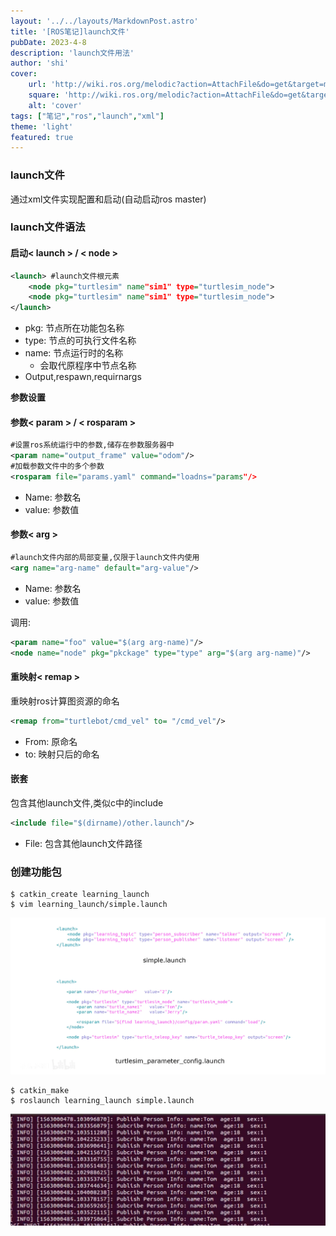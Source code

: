 ```yaml
---
layout: '../../layouts/MarkdownPost.astro'
title: '[ROS笔记]launch文件'
pubDate: 2023-4-8
description: 'launch文件用法'
author: 'shi'
cover:
    url: 'http://wiki.ros.org/melodic?action=AttachFile&do=get&target=melodic.jpg'
    square: 'http://wiki.ros.org/melodic?action=AttachFile&do=get&target=melodic.jpg'
    alt: 'cover'
tags: ["笔记","ros","launch","xml"] 
theme: 'light'
featured: true
---
```

  ### launch文件

通过xml文件实现配置和启动(自动启动ros master)

### launch文件语法

#### 启动< launch > / < node >

~~~xml
<launch> #launch文件根元素
	<node pkg="turtlesim" name"sim1" type="turtlesim_node">
	<node pkg="turtlesim" name"sim1" type="turtlesim_node">
</launch>
~~~

+ pkg: 节点所在功能包名称
+ type: 节点的可执行文件名称
+ name: 节点运行时的名称
  + 会取代原程序中节点名称
+ Output,respawn,requirnargs

**参数设置**

#### 参数< param > / < rosparam >

~~~xml
#设置ros系统运行中的参数,储存在参数服务器中
<param name="output_frame" value="odom"/>
#加载参数文件中的多个参数
<rosparam file="params.yaml" command="loadns="params"/>
~~~

+ Name: 参数名
+ value: 参数值

#### 参数< arg >

~~~xml
#launch文件内部的局部变量,仅限于launch文件内使用
<arg name="arg-name" default="arg-value"/>
~~~

+ Name: 参数名
+ value: 参数值

调用:
~~~xml
<param name="foo" value="$(arg arg-name)"/>
<node name="node" pkg="pkckage" type="type" arg="$(arg arg-name)"/>
~~~

#### 重映射< remap >

重映射ros计算图资源的命名

~~~xml
<remap from="turtlebot/cmd_vel" to= "/cmd_vel"/>
~~~

+ From: 原命名
+ to: 映射只后的命名

#### 嵌套

包含其他launch文件,类似c中的include

~~~xml
<include file="$(dirname)/other.launch"/>
~~~

+ File: 包含其他launch文件路径

### 创建功能包

~~~
$ catkin_create learning_launch
$ vim learning_launch/simple.launch
~~~

![代码示例](/launch/image-20230407180153585.png)

~~~
$ catkin_make
$ roslaunch learning_launch simple.launch
~~~

![运行结果](/launch/image-20230407174755417.png)



